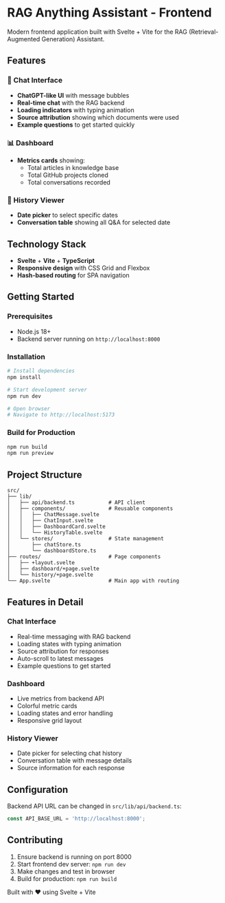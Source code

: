 # RAG Anything Assistant - Frontend

Modern frontend application built with Svelte + Vite for the RAG (Retrieval-Augmented Generation) Assistant.

## Features

### 🚀 Chat Interface
- **ChatGPT-like UI** with message bubbles
- **Real-time chat** with the RAG backend
- **Loading indicators** with typing animation
- **Source attribution** showing which documents were used
- **Example questions** to get started quickly

### 📊 Dashboard
- **Metrics cards** showing:
  - Total articles in knowledge base
  - Total GitHub projects cloned
  - Total conversations recorded

### 📜 History Viewer
- **Date picker** to select specific dates
- **Conversation table** showing all Q&A for selected date

## Technology Stack

- **Svelte** + **Vite** + **TypeScript**
- **Responsive design** with CSS Grid and Flexbox
- **Hash-based routing** for SPA navigation

## Getting Started

### Prerequisites
- Node.js 18+
- Backend server running on `http://localhost:8000`

### Installation

```bash
# Install dependencies
npm install

# Start development server
npm run dev

# Open browser
# Navigate to http://localhost:5173
```

### Build for Production

```bash
npm run build
npm run preview
```

## Project Structure

```
src/
├── lib/
│   ├── api/backend.ts           # API client
│   ├── components/              # Reusable components
│   │   ├── ChatMessage.svelte
│   │   ├── ChatInput.svelte
│   │   ├── DashboardCard.svelte
│   │   └── HistoryTable.svelte
│   └── stores/                  # State management
│       ├── chatStore.ts
│       └── dashboardStore.ts
├── routes/                      # Page components
│   ├── +layout.svelte
│   ├── dashboard/+page.svelte
│   └── history/+page.svelte
└── App.svelte                   # Main app with routing
```

## Features in Detail

### Chat Interface
- Real-time messaging with RAG backend
- Loading states with typing animation
- Source attribution for responses
- Auto-scroll to latest messages
- Example questions to get started

### Dashboard
- Live metrics from backend API
- Colorful metric cards
- Loading states and error handling
- Responsive grid layout

### History Viewer
- Date picker for selecting chat history
- Conversation table with message details
- Source information for each response

## Configuration

Backend API URL can be changed in `src/lib/api/backend.ts`:

```typescript
const API_BASE_URL = 'http://localhost:8000';
```

## Contributing

1. Ensure backend is running on port 8000
2. Start frontend dev server: `npm run dev`
3. Make changes and test in browser
4. Build for production: `npm run build`

Built with ❤️ using Svelte + Vite
